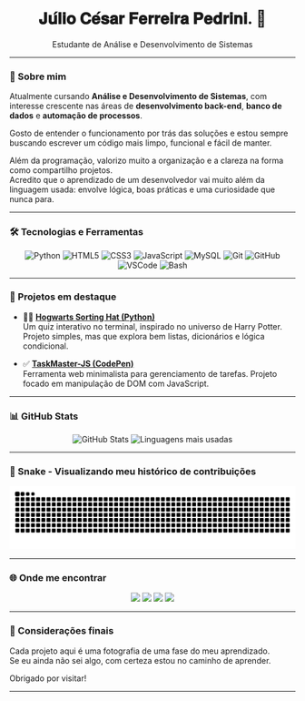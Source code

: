 <!-- Perfil GitHub de JulioOEboy -->

<h1 align="center">𝐉𝐮́𝐥𝐢𝐨 𝐂𝐞́𝐬𝐚𝐫 𝐅𝐞𝐫𝐫𝐞𝐢𝐫𝐚 𝐏𝐞𝐝𝐫𝐢𝐧𝐢. 👋</h1>

<p align="center">Estudante de Análise e Desenvolvimento de Sistemas</p>

---

### 🧭 Sobre mim

Atualmente cursando **Análise e Desenvolvimento de Sistemas**, com interesse crescente nas áreas de **desenvolvimento back-end**, **banco de dados** e **automação de processos**.

Gosto de entender o funcionamento por trás das soluções e estou sempre buscando escrever um código mais limpo, funcional e fácil de manter.

Além da programação, valorizo muito a organização e a clareza na forma como compartilho projetos.  
Acredito que o aprendizado de um desenvolvedor vai muito além da linguagem usada: envolve lógica, boas práticas e uma curiosidade que nunca para.

---

### 🛠️ Tecnologias e Ferramentas

<div align="center">
  <img src="https://cdn.jsdelivr.net/gh/devicons/devicon/icons/python/python-original.svg" width="40" alt="Python"/>
  <img src="https://cdn.jsdelivr.net/gh/devicons/devicon/icons/html5/html5-original.svg" width="40" alt="HTML5"/>
  <img src="https://cdn.jsdelivr.net/gh/devicons/devicon/icons/css3/css3-original.svg" width="40" alt="CSS3"/>
  <img src="https://cdn.jsdelivr.net/gh/devicons/devicon/icons/javascript/javascript-original.svg" width="40" alt="JavaScript"/>
  <img src="https://cdn.jsdelivr.net/gh/devicons/devicon/icons/mysql/mysql-original.svg" width="40" alt="MySQL"/>
  <img src="https://cdn.jsdelivr.net/gh/devicons/devicon/icons/git/git-original.svg" width="40" alt="Git"/>
  <img src="https://cdn.jsdelivr.net/gh/devicons/devicon/icons/github/github-original.svg" width="40" alt="GitHub"/>
  <img src="https://cdn.jsdelivr.net/gh/devicons/devicon/icons/vscode/vscode-original.svg" width="40" alt="VSCode"/>
  <img src="https://cdn.jsdelivr.net/gh/devicons/devicon/icons/bash/bash-original.svg" width="40" alt="Bash"/>
</div>

---

### 📌 Projetos em destaque

- 🧙‍♂️ [**Hogwarts Sorting Hat (Python)**](https://github.com/JulioOEBoy/hogwarts-sorting-hat/blob/main/hogwarts-sorting-hat.py)  
Um quiz interativo no terminal, inspirado no universo de Harry Potter. Projeto simples, mas que explora bem listas, dicionários e lógica condicional.

- ✅ [**TaskMaster-JS (CodePen)**](https://codepen.io/JulioOEBoy/pen/qEBzqov)  
Ferramenta web minimalista para gerenciamento de tarefas. Projeto focado em manipulação de DOM com JavaScript.

---

### 📊 GitHub Stats

<p align="center">
  <img src="https://github-readme-stats.vercel.app/api?username=JulioOEboy&show_icons=true&theme=tokyonight" alt="GitHub Stats" />
  <img src="https://github-readme-stats.vercel.app/api/top-langs/?username=JulioOEboy&layout=compact&theme=tokyonight" alt="Linguagens mais usadas" />
</p>

---

### 🐍 Snake - Visualizando meu histórico de contribuições

<p align="center">
  <img src="https://github.com/JulioOEboy/JulioOEboy/blob/output/github-contribution-grid-snake.svg" alt="snake">
</p>

---

### 🌐 Onde me encontrar

<p align="center">
  <a href="https://github.com/JulioOEboy"><img src="https://img.shields.io/badge/GitHub-JulioOEboy-181717?style=for-the-badge&logo=github" /></a>
  <a href="mailto:jcpcgame8@gmail.com"><img src="https://img.shields.io/badge/Email-jcpcgame8@gmail.com-D14836?style=for-the-badge&logo=gmail" /></a>
  <a href="https://www.instagram.com/juulio_c3sar/"><img src="https://img.shields.io/badge/Instagram-@juulio_c3sar-E4405F?style=for-the-badge&logo=instagram" /></a>
  <a href="https://www.linkedin.com/in/júlio-césar-ferreira-pedrini-176ba5271/"><img src="https://img.shields.io/badge/LinkedIn-Júlio César-0A66C2?style=for-the-badge&logo=linkedin" /></a>
</p>

---

### 📌 Considerações finais

Cada projeto aqui é uma fotografia de uma fase do meu aprendizado.  
Se eu ainda não sei algo, com certeza estou no caminho de aprender.

Obrigado por visitar!

---

